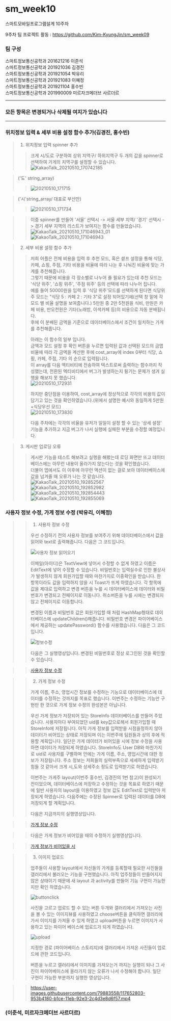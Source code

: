 # sm_week10
스마트모바일프로그램설계 10주차

9주차 팀 프로젝트 활동 : https://github.com/Kim-KyungJin/sm_week09

### 팀 구성   
스마트정보통신공학과 201621216 이준석   
스마트정보통신공학과 201921036 김경진   
스마트정보통신공학과 201921054 박유리   
스마트정보통신공학과 201921083 이혜정   
스마트정보통신공학과 201921104 홍수빈    
스마트정보통신공학과 201990009 미르자크메더브 사르더르    

   ***   
### 모든 항목은 변경되거나 삭제될 여지가 있습니다   
   ***   
   
   
### 위치정보 입력 & 세부 비용 설정 함수 추가(김경진, 홍수빈)   
>1. 위치정보 입력 spinner 추가   
>>
>>크게 시/도로 구분하여 상위 지역구/ 하위지역구 두 개의 값을 spinner로 선택하여 가게의 지역구를 설정할 수 있습니다.   
>>![KakaoTalk_20210510_170742185](https://user-images.githubusercontent.com/76034369/117631083-d889b600-b1b6-11eb-8d24-6494fda7eaf5.jpg)   
>

>
>('도' string_array)   
>>![20210510_171715](https://user-images.githubusercontent.com/76034369/117628029-ab87d400-b1b3-11eb-96b1-f05c0be34784.png)   
>>

>('시'string_array/ 대표로 부산만)   
>>![20210510_171734](https://user-images.githubusercontent.com/76034369/117628219-de31cc80-b1b3-11eb-937d-a4a940593f6c.png)   
>>

>>
>>
>> 이중 spinner를 만들어 '서울' 선택시 -> 서울 세부 지역/ '경기' 선택시 -> 경기 세부 지역의 리스트가 보여지는 함수를 만들었습니다.   
>> ![KakaoTalk_20210510_171046943_01](https://user-images.githubusercontent.com/76034369/117628336-fdc8f500-b1b3-11eb-8c7b-90cdace4d1c6.jpg)   
>>![KakaoTalk_20210510_171046943](https://user-images.githubusercontent.com/76034369/117628342-fefa2200-b1b3-11eb-8356-4c666eef5063.jpg)   
>>

>2. 세부 비용 설정 함수 추가   
>>저희 어플은 전체 비용을 입력 후 추천 모드, 혹은 셑프 설정을 통해 식당, 카페, 쇼핑, 주점, 기타 비용을 비율에 따라 나눈 후 나눠진 비율에 맞는 가게를 추천해줍니다.   
>>그렇기 때문에 비용을 각 장소별로 나누어 줄 필요가 있는데 추천 모드는 '식당 위주', '쇼핑 위주', '주점 위주' 등의 선택에 따라 나누어 집니다.   
>>예를 들어 50000원을 입력 후 '식당 위주'모드를 선택하게 된다면 식당위주 모드는 "식당 5 : 카페 2 : 기타 3"로 설정 되어있기에(선택 창 밑에 각 모드 별 비율 설명을 보여줍니다.) 5만원 중 2만 5천원을 식비, 만원은 카페 비용, 만오천원은 기타(노래방, 이색카페 등)의 비용으로 자동 분배됩니다.   
>>후에 이 분배된 금액을 기준으로 데이터베이스에서 조건이 일치하는 가게를 추천해줍니다.   
>>
>>아래는 이 함수의 일부 입니다.   
>>금액과 모드 설정 후 확인 버튼을 누르면 입력된 값과 선택된 모드의 금앱 비율에 따라 각 금액을 계산한 후에 cost_array에 index 0부터 식당, 쇼핑, 카페, 주점, 기타 의 순으로 입력됩니다.   
>>이 array를 다음 엑티비티에 전송하여 텍스트로써 출력하는 함수까지 작성했는데, 전환된 엑티비티에서 버그가 발생하는지 튕기는 문제가 생겨 실행을 해보지 못 했습니다.   
>>![20210510_172931](https://user-images.githubusercontent.com/76034369/117629630-51880e00-b1b5-11eb-8c8c-c698ea47a1bf.png)   
>>
>>하지만 중단점을 이용하여, cost_array에 정상적으로 각각의 비용의 값이 담기고 있는 것을 확인하였습니다.(위에서 설명한 예시와 동일하게 5만원+식당우선 모드)   
>>![20210510_173830](https://user-images.githubusercontent.com/76034369/117630855-9496b100-b1b6-11eb-9a8a-fb7bc87e116e.png)   
>>
>>다음 주차에는 각각의 비율을 유저가 일일이 설정 할 수 있는 '상세 설정' 기능을 추가하고 지금 버그가 나서 실행에 실패한 부분을 수정할 예정입니다.   
>>

>3. 게시판 업로딩 오류   
>>게시판 기능을 테스트 해보려고 실행을 해봤는데 로딩 화면만 뜨고 데이터베이스에는 아무런 내용이 올라가지 않는다는 것을 확인했습니다.   
>>더불어 앱에서도 이 이후에 아무런 액션이 없는 걸로 보아 데이터베이스에 값을 넘겨줄 때 오류가 나는 것 같습니다.   
>>![KakaoTalk_20210510_192852567](https://user-images.githubusercontent.com/57963888/117650822-2957d980-b1cc-11eb-8f1c-12e710811578.png)
>>![KakaoTalk_20210510_192852982](https://user-images.githubusercontent.com/57963888/117650832-2a890680-b1cc-11eb-837a-094990b92469.png)   
>>![KakaoTalk_20210510_192854443](https://user-images.githubusercontent.com/57963888/117650835-2b219d00-b1cc-11eb-8997-bcdbb6e0b560.png)
>>![KakaoTalk_20210510_192855069](https://user-images.githubusercontent.com/57963888/117650842-2bba3380-b1cc-11eb-87db-b19e1bac428a.png)   
>>




### 사용자 정보 수정, 가게 정보 수정 (박유리, 이혜정)   
>
>> 1. 사용자 정보 수정
>> 
>> 우선 수정하기 전의 사용자 정보를 보여주기 위해 데이터베이스에서 값을 읽어와 text로 출력해줍니다.
>> 다음은 그 코드입니다.
>> 
>>![사용자 정보 읽어오기](https://user-images.githubusercontent.com/79883808/117540803-d7884580-b04b-11eb-8666-42d3c22872dd.PNG)
>>
>> 이메일(아이디)은 TextView에 넣어서 수정할 수 없게 하였고 이름은 EditText에 넣어 수정할 수 있습니다.
>> 비밀번호는 입력실수로 인한 불상사가 발생하지 않게 회원가입할 때와 마찬가지로 이중확인을 받습니다.
>> 한 항목이라도 값을 입력하지 않을 시 Toast가 뜨게 하였습니다.
>> 각 항목에 값을 제대로 입력하고 변경 버튼을 누를 시 데이터베이스에 데이터와 비밀번호가 변경되고 전페이지로 이동니다.
>> 취소버튼을 누를 시에는 변경되지 않고 전페이지로 이동합니다.
>>
>> 변경된 이름과 비밀번호 값은 회원가입할 때 처럼 HashMap형태로 데이터베이스에 updateChildren()해줍니다.
>> 비밀번호 변경은 파이어베이스에서 제공하는 updatePassword() 함수를 사용했습니다.
>> 다음은 그 코드입니다.
>> 
>>![정보수정](https://user-images.githubusercontent.com/79883808/117541668-d6591780-b04f-11eb-9d6b-2cfee23717de.PNG) 
>>
>> 다음은 그 실행영상입니다.
>> 변경된 비밀번호로 정상 로그인된 것을 확인할 수 있습니다.

>>[사용자 정보 수정](https://user-images.githubusercontent.com/79883808/117540396-30ef7500-b04a-11eb-9436-ee0933aa4f34.mp4)

>> 2. 가게 정보 수정   
>> 
>> 가게 이름, 주소, 영업시간 정보를 수정하는 기능으로 데이터베이스에 데이터를 수정하는 것까지를 목표로 했습니다.
>> 이번주는 수정하는 기능만 구현만 한 것으로 가게 정보 수정의 완성본은 아닙니다.
>> 
>> 우선 가게 정보가 저장되어 있는 StoreInfo 데이터베이스를 만들어 주었습니다.
>> 사용자마다 부여되었던 uid를 key값으로해서 회원가입할 때 StoreInfo에 저장됩니다.
>> 아직 가게 정보를 입력받을 시점을정하지 않아 데이터가 비어있는 상태로 저장되며 이는 이번주에 팀원들과 상의 후에 적용할 계획입니다.
>> 일단은 가게 데이터가 비어있을 시에 정보 수정을 사용하면 데이터가 저장되게 하였습니다.
>> StoreInfo도 User DB와 마찬가지로 uid로 사용자를 구별하며 안에는 가게 이름, 주소, 영업시간에 대한 정보가 저장됩니다.
>> 주소 정보는 저희들의 실력부족으로 세세하게 입력받기 힘들 것 같아서 크게 시,도와 상세주소 정도로 입력받기로 하였습니다.
>> 
>> 이번주는 가게주 layout(이번주 홍수빈, 김경진의 1번 참고)이 완성되기 전이었으며, 데이터베이스에 저장하고 수정하는 것을 목표로 하였기 때문에 일반 사용자의 layout을 이용하였고 정보 값도 EditText로 입력받아 저장되게 하였습니다.
>> 다음주에는 수정된 Spinner로 입력된 데이터를 DB에 저장되게 할 계획입니다.
>>
>> 다음은 지금까지의 실행영상입니다.

>> [가게 정보 수정](https://user-images.githubusercontent.com/79883808/117651551-07128b80-b1cd-11eb-9296-cc41d05a1c5f.mp4)

>> 다음은 가게 정보가 비어있을 때의 수정하기 실행영상입니다.

>> [가게 정보가 비어있을 시](https://user-images.githubusercontent.com/79883808/117654737-23b0c280-b1d1-11eb-9dcb-5fc2a9279271.mp4)

>> 3. 이미지 업로드
>> 
>> 업주들이 사용할 layout에서 자신들의 가게를 등록할때 필요한 사진들을 갤러리에서 불러오는 기능을 구현했습니다. 
>> 아직 업주창들이 만들어지지 않은 상태이기 때문에 새 layout 과 activity를 만들어 기능 구현이 가능한지만 확인 하였습니다. 
>> 
>>![buttonclick](https://user-images.githubusercontent.com/79883558/117652006-9a4bc100-b1cd-11eb-85c9-bed80d8b438a.png)
>>
>> 사진을 고르고 업로드 할 수 있는 버튼 두개와 갤러리에서 가져오는 사진을 볼 수 있는 이미지뷰를 사용하였고 choose버튼을 클릭하면 갤러리에 가서 이미지를 가져올 수 있게 하였고 upload버튼을 누르면 이미지가 사용하고 있는 파이어 베이스에 업로드가 되게 하였습니다.
>> 
>>![upload](https://user-images.githubusercontent.com/79883558/117652298-f6aee080-b1cd-11eb-851b-cfe87ce69fe5.png)
>>
>> 지정한 경로 (파이어베이스 스토리지)에 갤러리에서 가져온 사진들이 업로드에 관한 코드입니다.
>> 
>> 버튼을 누르고 갤러리에서 이미지를 가져오는거 까지는 실행이 되나 그 사진이 파이어베이스에 올라가지 않는 오류가 나서 수정해야 합니다.
>> 일단 구현이 가능한 부분까지 실행한 영상입니다. 

>>https://user-images.githubusercontent.com/79883558/117652803-953b4180-b1ce-11eb-92e3-2c4d3e8d6f57.mp4

>>

### (이준석, 미르자크메더브 사르더르)   
